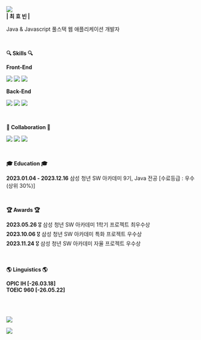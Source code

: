 
<div>
  
<img src="https://capsule-render.vercel.app/api?type=waving&color=FC7323&height=240&section=header&text=Hyobin%20Choe&fontAlign=20&fontAlignY=35&fontSize=40&fontColor=ffffff&desc=AtomicLiquors&descAlign=14&descAlignY=50" />
</div>
<div>
  <b>| 최 효 빈 |</b>  
    <p> Java & Javascript 풀스택 웹 애플리케이션 개발자</p>  
</div>

<br>
<p><b>🔍 Skills 🔍</b></p>
<p><b> Front-End </b></p>
<p>
  <img src="https://img.shields.io/badge/Javascript-ffb13b?style=for-the-badge&logo=javascript&logoColor=222"/>
  <img src="https://img.shields.io/badge/React.js-%2320232a.svg?style=for-the-badge&logo=react&logoColor=%2361DAFB"/>
  <img src="https://shields.io/badge/TypeScript-3178C6?style=for-the-badge&logo=TypeScript&logoColor=FFF"/>
</p>

<p><b> Back-End </b></p>
<p>
  <img src="https://img.shields.io/badge/java-%23ED8B00.svg?style=for-the-badge&logo=openjdk&logoColor=white"/>
  <img src="https://img.shields.io/badge/spring-%236DB33F.svg?style=for-the-badge&logo=spring&logoColor=white"/>
  <img src="https://img.shields.io/badge/mysql-4479A1?style=for-the-badge&logo=mysql&logoColor=white"/>
</p>
<br>

<b>🤝
 Collaboration 🤝
</b>
<p>
  <img src="https://img.shields.io/badge/Jira-0052CC?style=for-the-badge&logo=Jira&logoColor=white"/>
  <img src="https://img.shields.io/badge/Slack-4A154B?style=for-the-badge&logo=slack&logoColor=white"/>
  <img src="https://img.shields.io/badge/Discord-7289DA?style=for-the-badge&logo=discord&logoColor=white">
</p>
<br>
<p>
<b>🎓 Education 🎓</b>
  </p>
<p>
  <b>2023.01.04 - 2023.12.16</b> 삼성 청년 SW 아카데미 9기, Java 전공 [수료등급 : 우수(상위 30%)]
</p>
<br>

<b>🏆 Awards 🏆</b> <br>
<p>
  <b>2023.05.26</b> 🎖️ 삼성 청년 SW 아카데미 1학기 프로젝트 최우수상   <br>
  <b>2023.10.06</b> 🎖️ 삼성 청년 SW 아카데미 특화 프로젝트 우수상 <br>
  <b>2023.11.24</b> 🎖️ 삼성 청년 SW 아카데미 자율 프로젝트 우수상 
</p>
<!--
<img src="/logo/ringo.png" height="30"/>
<img src="/logo/ontheblock.png" height="30"/>
<img src="/logo/senabo.png" height="30"/>
-->
<br>

<b>🌎 Linguistics 🌎</b> <br>
<p>
  <b>OPIC IH [-26.03.18]</b><br>
  <b>TOEIC 960 [-26.05.22]</b><br>
</p>
<br>

  <br>
<p>
<a href="https://hits.seeyoufarm.com"><img src="https://hits.seeyoufarm.com/api/count/incr/badge.svg?url=https%3A%2F%2Fgithub.com%2Fksy90101%2Fhit-counter&count_bg=%239288E5&title_bg=%23555555&icon=&icon_color=%239488E7&title=hits&edge_flat=false"/></a>
</p>
<div>
  <img src = "https://github-readme-stats.vercel.app/api/top-langs/?username=AtomicLiquors&layout=donut"/>
</div>

<br>
